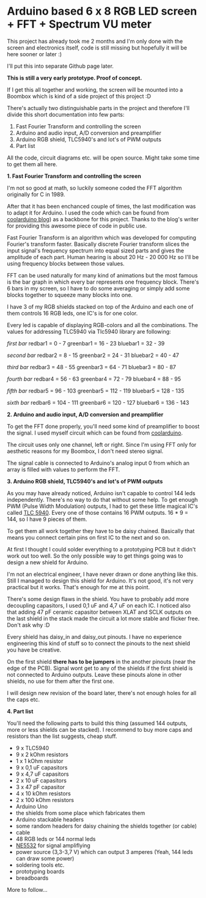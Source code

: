 Arduino based 6 x 8 RGB LED screen + FFT + Spectrum VU meter
============================================================

This project has already took me 2 months and I'm only done with the screen and electronics itself, code is still missing but hopefully it will be here sooner or later :)

I'll put this into separate Github page later.

__This is still a very early prototype. Proof of concept.__

If I get this all together and working, the screen will be mounted into a Boombox which is kind of a side project of this project :D

There's actually two distinguishable parts in the project and therefore I'll divide this short documentation into few parts:

1. Fast Fourier Transform and controlling the screen
2. Arduino and audio input, A/D conversion and preamplifier
3. Arduino RGB shield, TLC5940's and lot's of PWM outputs
4. Part list

All the code, circuit diagrams etc. will be open source. Might take some time to get them all here.

**1. Fast Fourier Transform and controlling the screen**

I'm not so good at math, so luckily someone coded the FFT algorithm originally for C in 1989. 

After that it has been enchanced couple of times, the last modification was to adapt it for Arduino.
I used the code which can be found from [coolarduino blog](http://coolarduino.wordpress.com/2011/02/10/color-organ-spectrum-analyzer-on-arduino/)) as a backbone for this project.
Thanks to the blog's writer for providing this awesome piece of code in public use.

Fast Fourier Transform is an algorithm which was developed for computing Fourier's transform faster. 
Basically discrete Fourier transform slices the input signal's frequency spectrum into equal sized parts and gives
the amplitude of each part. Human hearing is about 20 Hz - 20 000 Hz so I'll be using frequency blocks between those values.

FFT can be used naturally for many kind of animations but the most famous is the bar graph in which every bar represents one frequency block.
There's 6 bars in my screen, so I have to do some averaging or simply add some blocks together to squeeze many blocks into one.

I have 3 of my RGB shields stacked on top of the Arduino and each one of them controls 16 RGB leds, one IC's is for one color.

Every led is capable of displaying RGB-colors and all the combinations.
The values for addressing TLC5940 via Tlc5940 library are following:

*first bar*
redbar1 = 0 - 7
greenbar1 = 16 - 23
bluebar1 = 32 - 39

*second bar*
redbar2 = 8 - 15
greenbar2 = 24 - 31
bluebar2 = 40 - 47

*third bar* 
redbar3 = 48 - 55
greenbar3 = 64 - 71
bluebar3 = 80 - 87

*fourth bar*
redbar4 = 56 - 63
greenbar4 = 72 - 79
bluebar4 = 88 - 95

*fifth bar*
redbar5 = 96 - 103
greenbar5 = 112 - 119
bluebar5 = 128 - 135

*sixth bar*
redbar6 = 104 - 111
greenbar6 = 120 - 127
bluebar6 = 136 - 143

**2. Arduino and audio input, A/D conversion and preamplifier**

To get the FFT done properly, you'll need some kind of preamplifier to boost the signal. I used myself
circuit which can be found from [coolarduino](http://coolarduino.wordpress.com/2012/06/22/audio-input-to-arduino/).

The circuit uses only one channel, left or right. Since I'm using FFT only for aesthetic reasons for my Boombox, I don't need stereo signal.

The signal cable is connected to Arduino's analog input 0 from which an array is filled with values to perform the FFT. 

**3. Arduino RGB shield, TLC5940's and lot's of PWM outputs**

As you may have already noticed, Arduino isn't capable to control 144 leds independently. There's no way to do that without some help. To get enough PWM (Pulse Width Modulation) outputs, 
I had to get these little magical IC's called [TLC 5940](http://www.ti.com/lit/ds/symlink/tlc5940.pdf). Every one of those contains 16 PWM outputs. 16 * 9 = 144, so I have 9 pieces of them.

To get them all work together they have to be daisy chained. Basically that means you connect certain pins on first IC to the next and so on.

At first I thought I could solder everything to a prototyping PCB but it didn't work out too well. So the only possible way to get things going was to design a new shield for Arduino.

I'm not an electrical engineer, I have never drawn or done anything like this. Still I managed to design this shield for Arduino. It's not good, it's not very practical but it works. That's enough for me at this point.

There's some design flaws in the shield. You have to probably add more decoupling capasitors, I used 0,1 uF and 4,7 uF on each IC. 
I noticed also that adding 47 pF ceramic capasitor between XLAT and SCLK outputs on the last shield in the stack made the circuit a lot more stable and flicker free. Don't ask why :D

Every shield has daisy_in and daisy_out pinouts. I have no experience engineering this kind of stuff so to connect the pinouts to the next shield you have be creative.

On the first shield __there has to be jumpers__ in the another pinouts (near the edge of the PCB). Signal wont get to any of the shields if the first shield is not connected to Arduino outputs.
Leave these pinouts alone in other shields, no use for them after the first one.

I will design new revision of the board later, there's not enough holes for all the caps etc.

**4. Part list**

You'll need the following parts to build this thing (assumed 144 outputs, more or less shields can be stacked).
I recommend to buy more caps and resistors than the list suggests, cheap stuff.

- 9 x TLC5940
- 9 x 2 kOhm resistors
- 1 x 1 kOhm resistor
- 9 x 0,1 uF capasitors
- 9 x 4,7 uF capasitors
- 2 x 10 uF capasitors
- 3 x 47 pF capasitor
- 4 x 10 kOhm resistors
- 2 x 100 kOhm resistors
- Arduino Uno
- the shields from some place which fabricates them
- Arduino stackable headers
- some random headers for daisy chaining the shields together (or cable)
- cable
- 48 RGB leds or 144 normal leds
- [NE5532](http://www.ti.com/lit/ds/symlink/ne5532.pdf) for signal ampliflying
- power source (3,3-3,7 V) which can output 3 amperes (Yeah, 144 leds can draw some power)
- soldering tools etc.
- prototyping boards
- breadboards

More to follow...
